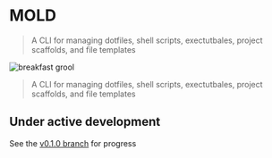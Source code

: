 # MOLD  
> A CLI for managing dotfiles, shell scripts, exectutbales, project scaffolds, and file templates

![breakfast grool](https://assets.slugbyte.com/github/github-header-00011.png)  

> A CLI for managing dotfiles, shell scripts, exectutbales, project scaffolds, and file templates

## Under active development 
See the [v0.1.0 branch](https://github.com/slugbyte/mold/tree/v0.1.0) for progress

